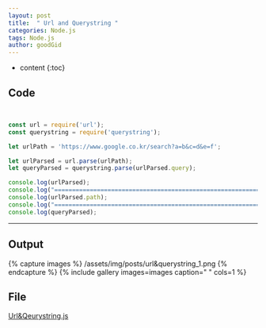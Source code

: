 ```yaml
---
layout: post
title:  " Url and Querystring "
categories: Node.js
tags: Node.js
author: goodGid
---
```

* content
{:toc}



## Code
``` js


const url = require('url');
const querystring = require('querystring');

let urlPath = 'https://www.google.co.kr/search?a=b&c=d&e=f';

let urlParsed = url.parse(urlPath);
let queryParsed = querystring.parse(urlParsed.query);

console.log(urlParsed);
console.log("======================================================================");
console.log(urlParsed.path);
console.log("======================================================================");
console.log(queryParsed);


```

---


## Output

{% capture images %}
    /assets/img/posts/url&querystring_1.png
{% endcapture %}
{% include gallery images=images caption=" " cols=1 %}

## File

[Url&Qeurystring.js](https://github.com/goodGid/Node.js/blob/master/Source/url_and_querystring.js)
